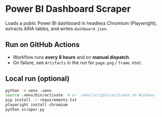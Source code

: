# Power BI Dashboard Scraper

Loads a public Power BI dashboard in headless Chromium (Playwright), extracts ARIA tables, and writes `dashboard.json`.

## Run on GitHub Actions
- Workflow runs **every 8 hours** and on **manual dispatch**.
- On failure, see `Artifacts` in the run for `page.png` / `frame.html`.

## Local run (optional)
```bash
python -m venv .venv
source .venv/bin/activate  # or .venv\Scripts\activate on Windows
pip install -r requirements.txt
playwright install chromium
python scraper.py
